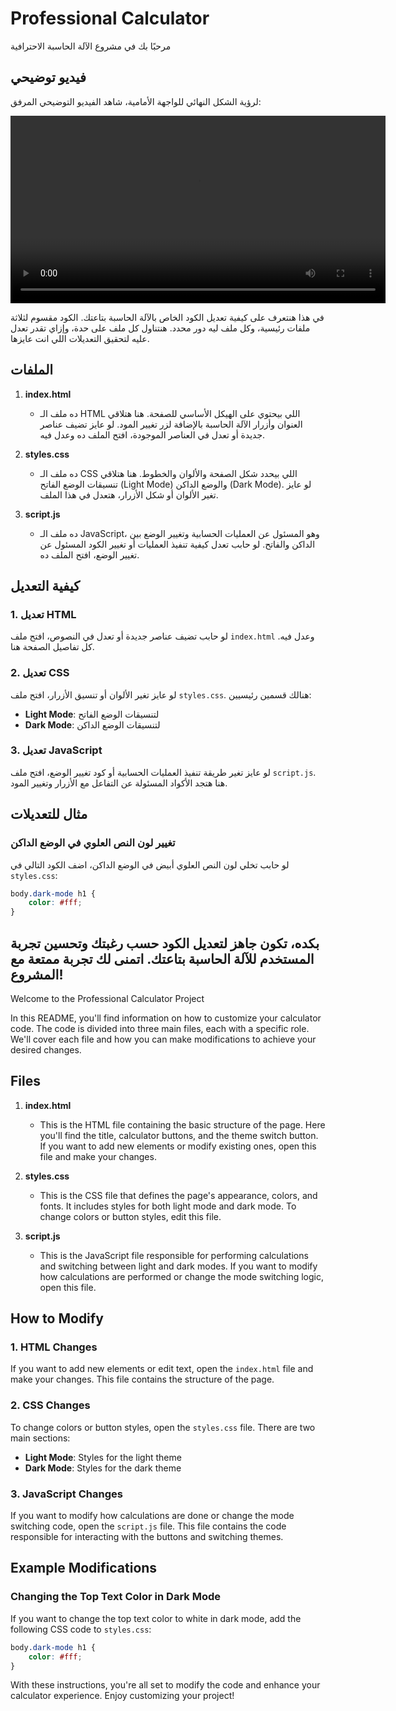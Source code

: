 # Professional Calculator

مرحبًا بك في مشروع الآلة الحاسبة الاحترافية
## فيديو توضيحي

لرؤية الشكل النهائي للواجهة الأمامية، شاهد الفيديو التوضيحي المرفق:

<video width="600" controls>
  <source src="demo.mp4" type="video/mp4">
  Your browser does not support the video tag.
</video>

في هذا هنتعرف على كيفية تعديل الكود الخاص بالآلة الحاسبة بتاعتك. الكود مقسوم لثلاثة ملفات رئيسية، وكل ملف ليه دور محدد. هنتناول كل ملف على حدة، وإزاي تقدر تعدل عليه لتحقيق التعديلات اللي انت عايزها.

## الملفات

1. **index.html**
   - ده ملف الـ HTML اللي بيحتوي على الهيكل الأساسي للصفحة. هنا هتلاقي العنوان وأزرار الآلة الحاسبة بالإضافة لزر تغيير المود. لو عايز تضيف عناصر جديدة أو تعدل في العناصر الموجودة، افتح الملف ده وعدل فيه.

2. **styles.css**
   - ده ملف الـ CSS اللي بيحدد شكل الصفحة والألوان والخطوط. هنا هتلاقي تنسيقات الوضع الفاتح (Light Mode) والوضع الداكن (Dark Mode). لو عايز تغير الألوان أو شكل الأزرار، هتعدل في هذا الملف.

3. **script.js**
   - ده ملف الـ JavaScript، وهو المسئول عن العمليات الحسابية وتغيير الوضع بين الداكن والفاتح. لو حابب تعدل كيفية تنفيذ العمليات أو تغيير الكود المسئول عن تغيير الوضع، افتح الملف ده.

## كيفية التعديل

### 1. تعديل HTML
لو حابب تضيف عناصر جديدة أو تعدل في النصوص، افتح ملف `index.html` وعدل فيه. كل تفاصيل الصفحة هنا.

### 2. تعديل CSS
لو عايز تغير الألوان أو تنسيق الأزرار، افتح ملف `styles.css`. هنالك قسمين رئيسيين: 
- **Light Mode**: لتنسيقات الوضع الفاتح
- **Dark Mode**: لتنسيقات الوضع الداكن

### 3. تعديل JavaScript
لو عايز تغير طريقة تنفيذ العمليات الحسابية أو كود تغيير الوضع، افتح ملف `script.js`. هنا هتجد الأكواد المسئولة عن التفاعل مع الأزرار وتغيير المود.

## مثال للتعديلات

### تغيير لون النص العلوي في الوضع الداكن
لو حابب تخلي لون النص العلوي أبيض في الوضع الداكن، اضف الكود التالي في `styles.css`:

```css
body.dark-mode h1 {
    color: #fff;
}
```



بكده، تكون جاهز لتعديل الكود حسب رغبتك وتحسين تجربة المستخدم للآلة الحاسبة بتاعتك. اتمنى لك تجربة ممتعة مع المشروع!
---

Welcome to the Professional Calculator Project

In this README, you'll find information on how to customize your calculator code. The code is divided into three main files, each with a specific role. We'll cover each file and how you can make modifications to achieve your desired changes.

## Files

1. **index.html**
   - This is the HTML file containing the basic structure of the page. Here you'll find the title, calculator buttons, and the theme switch button. If you want to add new elements or modify existing ones, open this file and make your changes.

2. **styles.css**
   - This is the CSS file that defines the page's appearance, colors, and fonts. It includes styles for both light mode and dark mode. To change colors or button styles, edit this file.

3. **script.js**
   - This is the JavaScript file responsible for performing calculations and switching between light and dark modes. If you want to modify how calculations are performed or change the mode switching logic, open this file.

## How to Modify

### 1. HTML Changes
If you want to add new elements or edit text, open the `index.html` file and make your changes. This file contains the structure of the page.

### 2. CSS Changes
To change colors or button styles, open the `styles.css` file. There are two main sections:
- **Light Mode**: Styles for the light theme
- **Dark Mode**: Styles for the dark theme

### 3. JavaScript Changes
If you want to modify how calculations are done or change the mode switching code, open the `script.js` file. This file contains the code responsible for interacting with the buttons and switching themes.

## Example Modifications

### Changing the Top Text Color in Dark Mode
If you want to change the top text color to white in dark mode, add the following CSS code to `styles.css`:

```css
body.dark-mode h1 {
    color: #fff;
}
```

With these instructions, you're all set to modify the code and enhance your calculator experience. Enjoy customizing your project!
